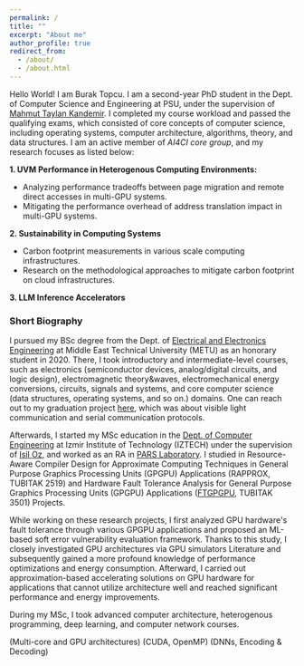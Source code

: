 ```yaml
---
permalink: /
title: ""
excerpt: "About me"
author_profile: true
redirect_from: 
  - /about/
  - /about.html
---
```


Hello World! I am Burak Topcu. I am a second-year PhD student in the Dept. of Computer Science and Engineering at PSU, under the supervision of [Mahmut Taylan Kandemir]([url](https://www.cse.psu.edu/hpcl/kandemir/)). I completed my course workload and passed the qualifying exams, which consisted of core concepts of computer science, including operating systems, computer architecture, algorithms, theory, and data structures. I am an active member of _AI4CI core group_, and my research focuses as listed below: 

**1. UVM Performance in Heterogenous Computing Environments:**
- Analyzing performance tradeoffs between page migration and remote direct accesses in multi-GPU systems.
- Mitigating the performance overhead of address translation impact in multi-GPU systems.

**2. Sustainability in Computing Systems**
- Carbon footprint measurements in various scale computing infrastructures.
- Research on the methodological approaches to mitigate carbon footprint on cloud infrastructures.

**3. LLM Inference Accelerators**

### Short Biography
I pursued my BSc degree from the Dept. of [Electrical and Electronics Engineering](https://eee.metu.edu.tr/) at Middle East Technical University (METU) as an honorary student in 2020. There, I took introductory and intermediate-level courses, such as electronics (semiconductor devices, analog/digital circuits, and logic design), electromagnetic theory&waves, electromechanical energy conversions, circuits, signals and systems, and core computer science (data structures, operating systems, and so on.) domains. One can reach out to my graduation project [here]([URL](https://www.youtube.com/watch?v=pE_Y60KRJ9o)), which was about visible light communication and serial communication protocols. 

Afterwards, I started my MSc education in the [Dept. of Computer Engineering](https://ceng.iyte.edu.tr/)  at Izmir Institute of Technology (IZTECH) under the supervision of [Isil Oz]([url](https://ceng.iyte.edu.tr/people/isil-oz/)), and worked as an RA in [PARS Laboratory](https://parsiyte.github.io/). I studied in Resource-Aware Compiler Design for Approximate Computing Techniques in General Purpose Graphics Processing Units (GPGPU) Applications (RAPPROX, TUBITAK 2519) and Hardware Fault Tolerance Analysis for General Purpose Graphics Processing Units (GPGPU) Applications ([FTGPGPU]([url](https://scholar.google.com/citations?view_op=view_citation&hl=tr&user=Jber3GMAAAAJ&sortby=pubdate&citation_for_view=Jber3GMAAAAJ:QIV2ME_5wuYC)), TUBITAK 3501) Projects. 


While working on these research projects, I first analyzed GPU hardware's fault tolerance through various GPGPU applications and proposed an ML-based soft error vulnerability evaluation framework. Thanks to this study, I closely investigated GPU architectures via GPU simulators  Literature and subsequently gained a more profound knowledge of performance optimizations and energy consumption. Afterward, I carried out approximation-based accelerating solutions on GPU hardware for applications that cannot utilize architecture well and reached significant performance and energy improvements. 


During my MSc, I took advanced computer architecture, heterogenous programming, deep learning, and computer network courses. 

(Multi-core and GPU architectures)
(CUDA, OpenMP)
(DNNs, Encoding & Decoding)

